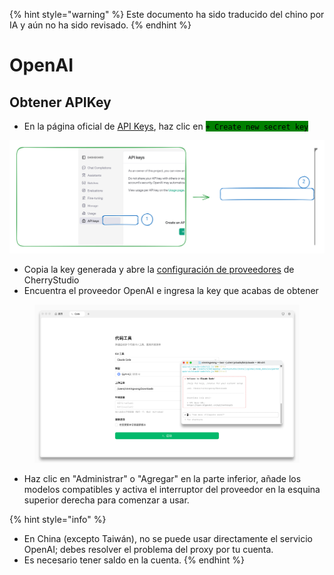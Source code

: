 
{% hint style="warning" %}
Este documento ha sido traducido del chino por IA y aún no ha sido revisado.
{% endhint %}

# OpenAI

## Obtener APIKey

*   En la página oficial de [API Keys](https://platform.openai.com/api-keys), haz clic en <mark style="background-color:green;">`+ Create new secret key`</mark>

<img src="../../.gitbook/assets/file.excalidraw (1).svg" alt="" class="gitbook-drawing">

*   Copia la key generada y abre la [configuración de proveedores](broken-reference) de CherryStudio
*   Encuentra el proveedor OpenAI e ingresa la key que acabas de obtener

<figure><img src="../../.gitbook/assets/image (9).png" alt=""><figcaption></figcaption></figure>

*   Haz clic en "Administrar" o "Agregar" en la parte inferior, añade los modelos compatibles y activa el interruptor del proveedor en la esquina superior derecha para comenzar a usar.

{% hint style="info" %}
- En China (excepto Taiwán), no se puede usar directamente el servicio OpenAI; debes resolver el problema del proxy por tu cuenta.
- Es necesario tener saldo en la cuenta.
{% endhint %}